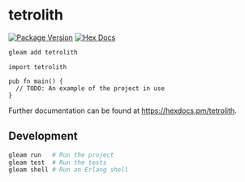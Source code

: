 # tetrolith

[![Package Version](https://img.shields.io/hexpm/v/tetrolith)](https://hex.pm/packages/tetrolith)
[![Hex Docs](https://img.shields.io/badge/hex-docs-ffaff3)](https://hexdocs.pm/tetrolith/)

```sh
gleam add tetrolith
```
```gleam
import tetrolith

pub fn main() {
  // TODO: An example of the project in use
}
```

Further documentation can be found at <https://hexdocs.pm/tetrolith>.

## Development

```sh
gleam run   # Run the project
gleam test  # Run the tests
gleam shell # Run an Erlang shell
```
